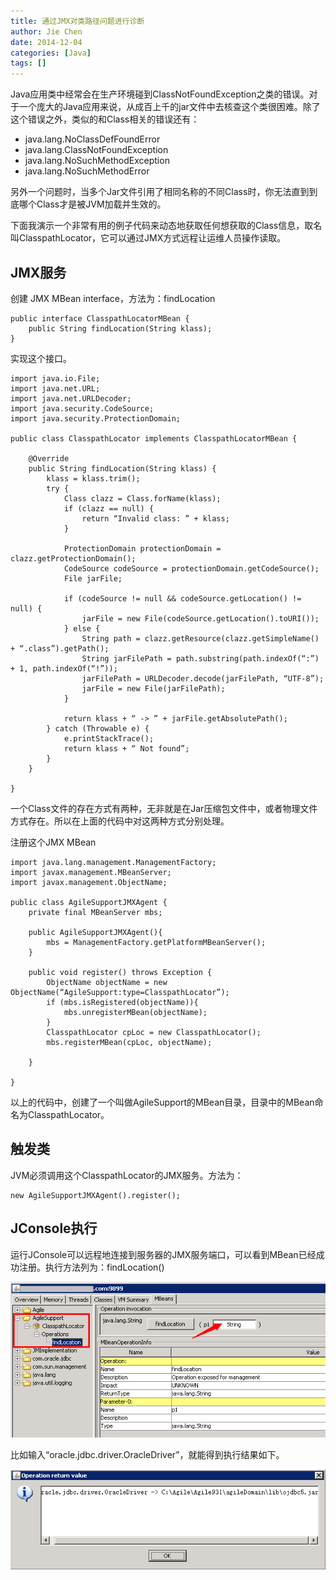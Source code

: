 ```yaml
---
title: 通过JMX对类路径问题进行诊断
author: Jie Chen
date: 2014-12-04
categories: [Java]
tags: []
---
```


Java应用类中经常会在生产环境碰到ClassNotFoundException之类的错误。对于一个庞大的Java应用来说，从成百上千的jar文件中去核查这个类很困难。除了这个错误之外，类似的和Class相关的错误还有：

* java.lang.NoClassDefFoundError
* java.lang.ClassNotFoundException
* java.lang.NoSuchMethodException
* java.lang.NoSuchMethodError

另外一个问题时，当多个Jar文件引用了相同名称的不同Class时，你无法直到到底哪个Class才是被JVM加载并生效的。

下面我演示一个非常有用的例子代码来动态地获取任何想获取的Class信息，取名叫ClasspathLocator，它可以通过JMX方式远程让运维人员操作读取。

## JMX服务

创建 JMX MBean interface，方法为：findLocation

	public interface ClasspathLocatorMBean {
		public String findLocation(String klass);
	}

实现这个接口。

	import java.io.File;
	import java.net.URL;
	import java.net.URLDecoder;
	import java.security.CodeSource;
	import java.security.ProtectionDomain;

	public class ClasspathLocator implements ClasspathLocatorMBean {

		@Override
		public String findLocation(String klass) {
			klass = klass.trim();
			try {
				Class clazz = Class.forName(klass);
				if (clazz == null) {
					return “Invalid class: ” + klass;
				}

				ProtectionDomain protectionDomain = clazz.getProtectionDomain();
				CodeSource codeSource = protectionDomain.getCodeSource();
				File jarFile;

				if (codeSource != null && codeSource.getLocation() != null) {
					jarFile = new File(codeSource.getLocation().toURI());
				} else {
					String path = clazz.getResource(clazz.getSimpleName() + “.class”).getPath();
					String jarFilePath = path.substring(path.indexOf(“:”) + 1, path.indexOf(“!”));
					jarFilePath = URLDecoder.decode(jarFilePath, “UTF-8”);
					jarFile = new File(jarFilePath);
				}

				return klass + “ -> ” + jarFile.getAbsolutePath();
			} catch (Throwable e) {
				e.printStackTrace();
				return klass + “ Not found”;
			}
		}

	}

一个Class文件的存在方式有两种，无非就是在Jar压缩包文件中，或者物理文件方式存在。所以在上面的代码中对这两种方式分别处理。


注册这个JMX MBean

	import java.lang.management.ManagementFactory;
	import javax.management.MBeanServer;
	import javax.management.ObjectName;

	public class AgileSupportJMXAgent {
		private final MBeanServer mbs;

		public AgileSupportJMXAgent(){
			mbs = ManagementFactory.getPlatformMBeanServer();
		}

		public void register() throws Exception {
			ObjectName objectName = new ObjectName(“AgileSupport:type=ClasspathLocator”);
			if (mbs.isRegistered(objectName)){
				mbs.unregisterMBean(objectName);
			}
			ClasspathLocator cpLoc = new ClasspathLocator();
			mbs.registerMBean(cpLoc, objectName);
				
		}

	}

以上的代码中，创建了一个叫做AgileSupport的MBean目录，目录中的MBean命名为ClasspathLocator。

## 触发类

JVM必须调用这个ClasspathLocator的JMX服务。方法为：

	new AgileSupportJMXAgent().register();

## JConsole执行

运行JConsole可以远程地连接到服务器的JMX服务端口，可以看到MBean已经成功注册。执行方法列为：findLocation()

![](/assets//res/java_classlocatorjmx_jconsole.png)

比如输入“oracle.jdbc.driver.OracleDriver”，就能得到执行结果如下。

![](/assets//res/java_classlocatorjmx_jconsole_run.png)

